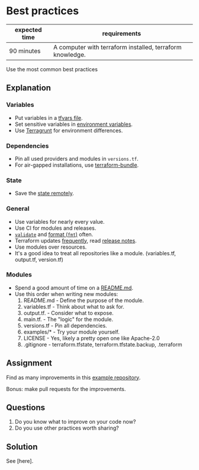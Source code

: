 # Best practices

|expected time|requirements                                             |
|-------------|---------------------------------------------------------|
|90 minutes   |A computer with terraform installed, terraform knowledge.|

Use the most common best practices

## Explanation

### Variables

- Put variables in a [tfvars file](https://www.terraform.io/docs/configuration/variables.html#variable-definitions-tfvars-files).
- Set sensitive variables in [environment variables](https://www.terraform.io/docs/commands/environment-variables.html#tf_var_name).
- Use [Terragrunt](https://terragrunt.gruntwork.io/) for environment differences.

### Dependencies

- Pin all used providers and modules in `versions.tf`.
- For air-gapped installations, use [terraform-bundle](https://github.com/hashicorp/terraform/tree/master/tools/terraform-bundle).

### State

- Save the [state remotely](https://www.terraform.io/docs/state/remote.html).

### General

- Use variables for nearly every value.
- Use CI for modules and releases.
- [`validate`](https://www.terraform.io/docs/commands/validate.html) and [format (`fmt`)](https://www.terraform.io/docs/commands/fmt.html) often.
- Terraform updates [frequently](https://www.terraform.io/docs/commands/fmt.html), read [release notes](https://github.com/hashicorp/terraform/blob/master/CHANGELOG.md).
- Use modules over resources.
- It's a good idea to treat all repositories like a module. (variables.tf, output.tf, version.tf)

### Modules

- Spend a good amount of time on a [README.md](https://www.makeareadme.com/).
- Use this order when writing new modules:
  1. README.md - Define the purpose of the module.
  2. variables.tf - Think about what to ask for.
  3. output.tf. - Consider what to expose.
  4. main.tf. - The "logic" for the module.
  5. versions.tf - Pin all dependencies.
  6. examples/* - Try your module yourself.
  7. LICENSE - Yes, likely a pretty open one like Apache-2.0
  8. .gitignore - terraform.tfstate, terraform.tfstate.backup, .terraform

## Assignment

Find as many improvements in this [example repository](https://github.com/robertdebock/terraform-demo/).

Bonus: make pull requests for the improvements.

## Questions

1. Do you know what to improve on your code now?
2. Do you use other practices worth sharing?

## Solution

See [here].
